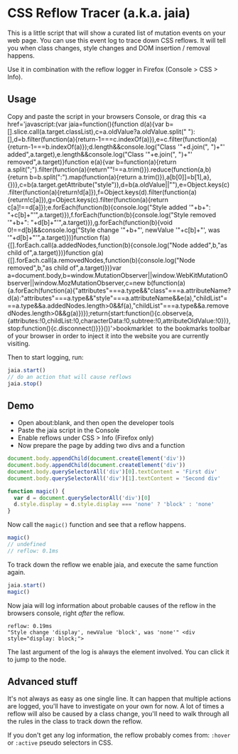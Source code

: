 # CSS Reflow Tracer (a.k.a. jaia)

This is a little script that will show a curated list of mutation events on your web page.
You can use this event log to trace down CSS reflows.
It will tell you when class changes, style changes and DOM insertion / removal happens.

Use it in combination with the reflow logger in Firefox (Console > CSS > Info).

## Usage

Copy and paste the script in your browsers Console, or drag this <a href='javascript:(var jaia=function(){function d(a){var b=[].slice.call(a.target.classList),c=a.oldValue?a.oldValue.split(" "):[],d=b.filter(function(a){return-1===c.indexOf(a)}),e=c.filter(function(a){return-1===b.indexOf(a)});d.length&&console.log("Class '"+d.join(", ")+"' added",a.target),e.length&&console.log("Class '"+e.join(", ")+"' removed",a.target)}function e(a){var b=function(a){return a.split(";").filter(function(a){return""!==a.trim()}).reduce(function(a,b){return b=b.split(":").map(function(a){return a.trim()}),a[b[0]]=b[1],a},{})},c=b(a.target.getAttribute("style")),d=b(a.oldValue||""),e=Object.keys(c).filter(function(a){return!d[a]}),f=Object.keys(d).filter(function(a){return!c[a]}),g=Object.keys(c).filter(function(a){return c[a]!==d[a]});e.forEach(function(b){console.log("Style added '"+b+": "+c[b]+"'",a.target)}),f.forEach(function(b){console.log("Style removed '"+b+": "+d[b]+"'",a.target)}),g.forEach(function(b){void 0!==d[b]&&console.log("Style change '"+b+"', newValue '"+c[b]+"', was '"+d[b]+"'",a.target)})}function f(a){[].forEach.call(a.addedNodes,function(b){console.log("Node added",b,"as child of",a.target)})}function g(a){[].forEach.call(a.removedNodes,function(b){console.log("Node removed",b,"as child of",a.target)})}var a=document.body,b=window.MutationObserver||window.WebKitMutationObserver||window.MozMutationObserver,c=new b(function(a){a.forEach(function(a){"attributes"===a.type&&"class"===a.attributeName?d(a):"attributes"===a.type&&"style"===a.attributeName&&e(a),"childList"===a.type&&a.addedNodes.length>0&&f(a),"childList"===a.type&&a.removedNodes.length>0&&g(a)})});return{start:function(){c.observe(a,{attributes:!0,childList:!0,characterData:!0,subtree:!0,attributeOldValue:!0})},stop:function(){c.disconnect()}}}())'>bookmarklet</a>&nbsp;
to the bookmarks toolbar of your browser in order to inject it into the website
you are currently visiting.

Then to start logging, run:

```javascript
jaia.start()
// do an action that will cause reflows
jaia.stop()
```

## Demo

* Open about:blank, and then open the developer tools
* Paste the jaia script in the Console
* Enable reflows under CSS > Info (Firefox only)
* Now prepare the page by adding two divs and a function

```javascript
document.body.appendChild(document.createElement('div'))
document.body.appendChild(document.createElement('div'))
document.body.querySelectorAll('div')[0].textContent = 'First div'
document.body.querySelectorAll('div')[1].textContent = 'Second div'

function magic() {
  var d = document.querySelectorAll('div')[0]
  d.style.display = d.style.display === 'none' ? 'block' : 'none'
}
```

Now call the `magic()` function and see that a reflow happens.

```javascript
magic()
// undefined
// reflow: 0.1ms
```

To track down the reflow we enable jaia, and execute the same function again.

```javascript
jaia.start()
magic()
```

Now jaia will log information about probable causes of the reflow in the browsers console, right *after* the reflow.

```
reflow: 0.19ms
"Style change 'display', newValue 'block', was 'none'" <div style="display: block;">
```

The last argument of the log is always the element involved.
You can click it to jump to the node.

## Advanced stuff

It's not always as easy as one single line.
It can happen that multiple actions are logged, you'll have to investigate on your own for now.
A lot of times a reflow will also be caused by a class change,
you'll need to walk through all the rules in the class to track down the reflow.

If you don't get any log information, the reflow probably comes from: `:hover` or `:active` pseudo selectors in CSS.
